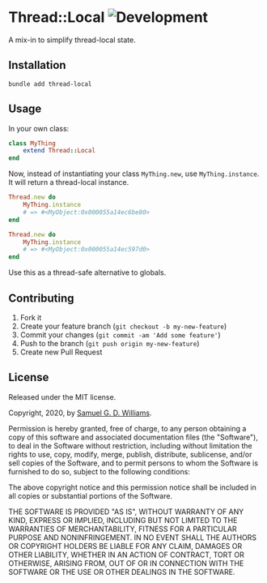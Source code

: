 # Thread::Local ![Development](https://github.com/socketry/thread-local/workflows/Development/badge.svg?branch=master)

A mix-in to simplify thread-local state.

## Installation

```
bundle add thread-local
```

## Usage

In your own class:

```ruby
class MyThing
	extend Thread::Local
end
```

Now, instead of instantiating your class `MyThing.new`, use `MyThing.instance`. It will return a thread-local instance.

```ruby
Thread.new do
	MyThing.instance
	# => #<MyObject:0x000055a14ec6be80>
end

Thread.new do
	MyThing.instance
	# => #<MyObject:0x000055a14ec597d0>
end
```

Use this as a thread-safe alternative to globals.

## Contributing

1. Fork it
2. Create your feature branch (`git checkout -b my-new-feature`)
3. Commit your changes (`git commit -am 'Add some feature'`)
4. Push to the branch (`git push origin my-new-feature`)
5. Create new Pull Request

## License

Released under the MIT license.

Copyright, 2020, by [Samuel G. D. Williams](https://www.codeotaku.com).

Permission is hereby granted, free of charge, to any person obtaining a copy
of this software and associated documentation files (the "Software"), to deal
in the Software without restriction, including without limitation the rights
to use, copy, modify, merge, publish, distribute, sublicense, and/or sell
copies of the Software, and to permit persons to whom the Software is
furnished to do so, subject to the following conditions:

The above copyright notice and this permission notice shall be included in
all copies or substantial portions of the Software.

THE SOFTWARE IS PROVIDED "AS IS", WITHOUT WARRANTY OF ANY KIND, EXPRESS OR
IMPLIED, INCLUDING BUT NOT LIMITED TO THE WARRANTIES OF MERCHANTABILITY,
FITNESS FOR A PARTICULAR PURPOSE AND NONINFRINGEMENT. IN NO EVENT SHALL THE
AUTHORS OR COPYRIGHT HOLDERS BE LIABLE FOR ANY CLAIM, DAMAGES OR OTHER
LIABILITY, WHETHER IN AN ACTION OF CONTRACT, TORT OR OTHERWISE, ARISING FROM,
OUT OF OR IN CONNECTION WITH THE SOFTWARE OR THE USE OR OTHER DEALINGS IN
THE SOFTWARE.
